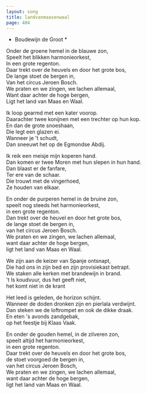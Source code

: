 ```yaml
---
layout: song
title: landvanmaasenwaal
page: 404
---
```


* Boudewijn de Groot *  

Onder de groene hemel in de blauwe zon,  
Speelt het blikken harmonieorkest,  
In een grote regenton.  
Daar trekt over de heuvels en door het grote bos,  
De lange stoet de bergen in,  
Van het circus Jeroen Bosch.  
We praten en we zingen, we lachen allemaal,  
Want daar achter de hoge bergen,  
Ligt het land van Maas en Waal.  

Ik loop gearmd met een kater voorop.  
Daarachter twee konijnen met een trechter op hun kop.  
En dan de grote snoeshaan,  
Die legt een glazen ei.  
Wanneer je 't schudt,  
Dan sneeuwt het op de Egmondse Abdij.  

Ik reik een meisje mijn koperen hand.  
Dan komen er twee Moren met hun slepen in hun hand.  
Dan blaast er de fanfare,  
Ter ere van de schaar.  
Die trouwt met de vingerhoed,  
Ze houden van elkaar.  

En onder de purperen hemel in de bruine zon,  
speelt nog steeds het harmonieorkest,  
in een grote regenton.  
Dan trekt over de heuvel en door het grote bos,  
de lange stoet de bergen in,  
van het circus Jeroen Bosch.  
We praten en we zingen, we lachen allemaal,  
want daar achter de hoge bergen,  
ligt het land van Maas en Waal.  

We zijn aan de keizer van Spanje ontsnapt,  
Die had ons in zijn bed en zijn provisiekast betrapt.  
We staken alle kerken met brandewijn in brand.  
't Is koudvuur, dus het geeft niet,  
het komt niet in de krant  

Het leed is geleden, de horizon schijnt.  
Wanneer de doden dronken zijn en pierlala verdwijnt.  
Dan steken we de loftrompet en ook de dikke draak.  
En eten 's avonds zandgebak,  
op het feestje bij Klaas Vaak.  

En onder de gouden hemel, in de zilveren zon,  
speelt altijd het harmonieorkest,  
in een grote regenton.  
Daar trekt over de heuvels en door het grote bos,  
de stoet voorgoed de bergen in,  
van het circus Jeroen Bosch,  
We praten en we zingen, we lachen allemaal,  
want daar achter de hoge bergen,  
ligt het land van Maas en Waal.  
